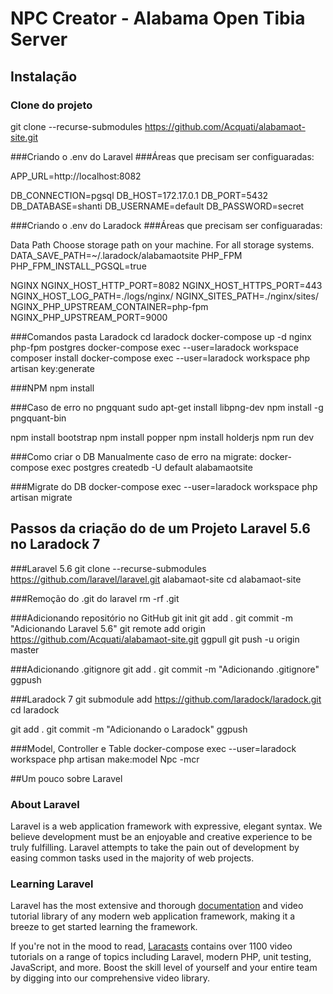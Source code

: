 # NPC Creator - Alabama Open Tibia Server

## Instalação

### Clone do projeto

git clone --recurse-submodules https://github.com/Acquati/alabamaot-site.git

###Criando o .env do Laravel
###Áreas que precisam ser configuaradas:

APP_URL=http://localhost:8082

DB_CONNECTION=pgsql
DB_HOST=172.17.0.1
DB_PORT=5432
DB_DATABASE=shanti
DB_USERNAME=default
DB_PASSWORD=secret

###Criando o .env do Laradock
###Áreas que precisam ser configuaradas:

Data Path
Choose storage path on your machine. For all storage systems.
DATA_SAVE_PATH=~/.laradock/alabamaotsite
PHP_FPM
PHP_FPM_INSTALL_PGSQL=true

NGINX
NGINX_HOST_HTTP_PORT=8082
NGINX_HOST_HTTPS_PORT=443
NGINX_HOST_LOG_PATH=./logs/nginx/
NGINX_SITES_PATH=./nginx/sites/
NGINX_PHP_UPSTREAM_CONTAINER=php-fpm
NGINX_PHP_UPSTREAM_PORT=9000

###Comandos pasta Laradock
cd laradock
docker-compose up -d nginx php-fpm postgres
docker-compose exec --user=laradock workspace composer install
docker-compose exec --user=laradock workspace php artisan key:generate

###NPM
npm install

###Caso de erro no pngquant
sudo apt-get install libpng-dev
npm install -g pngquant-bin

npm install bootstrap
npm install popper
npm install holderjs
npm run dev

###Como criar o DB Manualmente caso de erro na migrate:
docker-compose exec postgres createdb -U default alabamaotsite

###Migrate do DB
docker-compose exec --user=laradock workspace php artisan migrate

## Passos da criação do de um Projeto Laravel 5.6 no Laradock 7

###Laravel 5.6
git clone --recurse-submodules https://github.com/laravel/laravel.git alabamaot-site
cd alabamaot-site

###Remoção do .git do laravel
rm -rf .git

###Adicionando repositório no GitHub
git init
git add .
git commit -m "Adicionando Laravel 5.6"
git remote add origin https://github.com/Acquati/alabamaot-site.git
ggpull
git push -u origin master

###Adicionando .gitignore
git add .
git commit -m "Adicionando .gitignore"
ggpush

###Laradock 7
git submodule add https://github.com/laradock/laradock.git
cd laradock

git add .
git commit -m "Adicionando o Laradock"
ggpush

###Model, Controller e Table
docker-compose exec --user=laradock workspace php artisan make:model Npc -mcr

##Um pouco sobre Laravel

### About Laravel

Laravel is a web application framework with expressive, elegant syntax. We believe development must be an enjoyable and creative experience to be truly fulfilling. Laravel attempts to take the pain out of development by easing common tasks used in the majority of web projects.

### Learning Laravel

Laravel has the most extensive and thorough [documentation](https://laravel.com/docs) and video tutorial library of any modern web application framework, making it a breeze to get started learning the framework.

If you're not in the mood to read, [Laracasts](https://laracasts.com) contains over 1100 video tutorials on a range of topics including Laravel, modern PHP, unit testing, JavaScript, and more. Boost the skill level of yourself and your entire team by digging into our comprehensive video library.